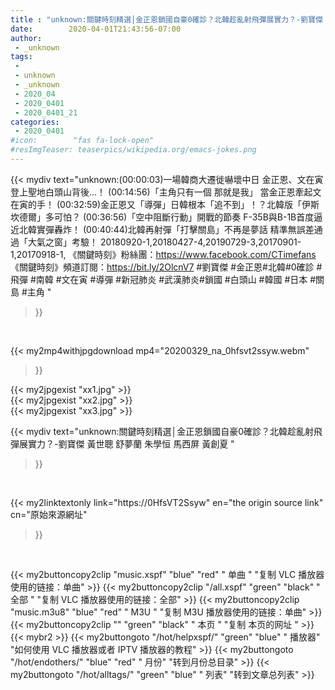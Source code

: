 ```yaml
---
title : "unknown:關鍵時刻精選│金正恩鎖國自豪0確診？北韓趁亂射飛彈展實力？-劉寶傑 黃世聰 舒夢蘭 朱學恒 馬西屏 黃創夏 "
date:        2020-04-01T21:43:56-07:00
author:
 - _unknown
tags:
 - 
 - unknown
 - _unknown
 - 2020_04
 - 2020_0401
 - 2020_0401_21
categories:
 - 2020_0401
#icon:        "fas fa-lock-open"
#resImgTeaser: teaserpics/wikipedia.org/emacs-jokes.png
---
```







{{< mydiv text="unknown:(00:00:03)一場韓商大遷徙嚇壞中日 金正恩、文在寅登上聖地白頭山背後…！ (00:14:56)「主角只有一個 那就是我」 當金正恩牽起文在寅的手！ (00:32:59)金正恩又「導彈」日韓根本「追不到」！？北韓版「伊斯坎德爾」多可怕？ (00:36:56)「空中阻斷行動」開戰的節奏 F-35B與B-1B首度逼近北韓實彈轟炸！ (00:40:44)北韓再射彈「打擊關島」不再是夢話 精準無誤差通過「大氣之窗」考驗！  20180920-1,20180427-4,20190729-3,20170901-1,20170918-1,  《關鍵時刻》粉絲團：https://www.facebook.com/CTimefans 《關鍵時刻》頻道訂閱：https://bit.ly/2OlcnV7  #劉寶傑 #金正恩#北韓#0確診  #飛彈 #南韓 #文在寅 #導彈 #新冠肺炎 #武漢肺炎#鎖國 #白頭山 #韓國 #日本 #關島 #主角 "
>}}
<br>


{{< my2mp4withjpgdownload mp4="20200329_na_0hfsvt2ssyw.webm"
>}}

{{< my2jpgexist "xx1.jpg" >}}<br>
{{< my2jpgexist "xx2.jpg" >}}<br>
{{< my2jpgexist "xx3.jpg" >}}<br>



{{< mydiv text="unknown:關鍵時刻精選│金正恩鎖國自豪0確診？北韓趁亂射飛彈展實力？-劉寶傑 黃世聰 舒夢蘭 朱學恒 馬西屏 黃創夏 "
>}}
<br>

{{< my2linktextonly link="https://0HfsVT2Ssyw"
en="the origin source link" cn="原始來源網址"
>}}


<br>


{{< my2buttoncopy2clip "music.xspf"        "blue"   "red"    " 单曲 "  "复制 VLC 播放器使用的链接：单曲" >}} {{< my2buttoncopy2clip "/all.xspf"         "green"  "black"  " 全部 "  "复制 VLC 播放器使用的链接：全部" >}} {{< my2buttoncopy2clip "music.m3u8"        "blue"   "red"    " M3U  "    "复制 M3U 播放器使用的链接：单曲" >}} {{< my2buttoncopy2clip ""                  "green"  "black"  " 本页 "    "复制 本页的网址 " >}} {{< mybr2 >}} {{< my2buttongoto      "/hot/helpxspf/"    "green"  "blue"   " 播放器" "如何使用 VLC 播放器或者 IPTV 播放器的教程" >}} {{< my2buttongoto      "/hot/endothers/"   "blue"   "red"    " 月份"   "转到月份总目录" >}} {{< my2buttongoto      "/hot/alltags/"     "green"  "blue"   " 列表"   "转到文章总列表" >}} 
